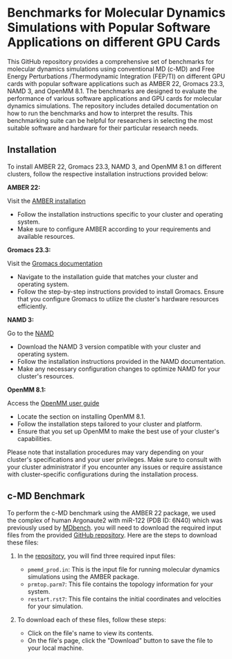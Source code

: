 
# Benchmarks for Molecular Dynamics Simulations with Popular Software Applications on different GPU Cards

This GitHub repository provides a comprehensive set of benchmarks for molecular dynamics simulations using conventional MD (c-MD) and Free Energy Perturbations /Thermodynamic Integration (FEP/TI) on different GPU cards with popular software applications such as AMBER 22, Gromacs 23.3, NAMD 3, and OpenMM 8.1. The benchmarks are designed to evaluate the performance of various software applications and GPU cards for molecular dynamics simulations. The repository includes detailed documentation on how to run the benchmarks and how to interpret the results. This benchmarking suite can be helpful for researchers in selecting the most suitable software and hardware for their particular research needs.


## Installation

To install AMBER 22, Gromacs 23.3, NAMD 3, and OpenMM 8.1 on different clusters, follow the respective installation instructions provided below:

**AMBER 22:**

Visit the [AMBER installation](https://ambermd.org/Installation.php)
- Follow the installation instructions specific to your cluster and operating system.
- Make sure to configure AMBER according to your requirements and available resources.

**Gromacs 23.3:**

Visit the [Gromacs documentation](https://manual.gromacs.org/documentation/current/install-guide/index.html)
- Navigate to the installation guide that matches your cluster and operating system.
- Follow the step-by-step instructions provided to install Gromacs.
Ensure that you configure Gromacs to utilize the cluster's hardware resources efficiently.

**NAMD 3:**

Go to the [NAMD](https://www.ks.uiuc.edu/Research/namd/alpha/3.0alpha/)
- Download the NAMD 3 version compatible with your cluster and operating system.
- Follow the installation instructions provided in the NAMD documentation.
- Make any necessary configuration changes to optimize NAMD for your cluster's resources.

**OpenMM 8.1:**

Access the [OpenMM user guide](http://docs.openmm.org/latest/userguide/application/01_getting_started.html#installing-openmm)
- Locate the section on installing OpenMM 8.1.
- Follow the installation steps tailored to your cluster and platform.
- Ensure that you set up OpenMM to make the best use of your cluster's capabilities.

Please note that installation procedures may vary depending on your cluster's specifications and your user privileges. Make sure to consult with your cluster administrator if you encounter any issues or require assistance with cluster-specific configurations during the installation process.

## c-MD Benchmark

To perform the c-MD benchmark using the AMBER 22 package, we used the complex of human Argonaute2 with miR-122 (PDB ID: 6N40) which was previously used by [MDbench](https://mdbench.ace-net.ca/mdbench/datasets/). you will need to download the required input files from the provided [GitHub repository](https://github.com/NgFEP/NgFEP-assessment/tree/main/c-MD/AMBER-benchmark/AMBER_inputs). Here are the steps to download these files:
1. In the [repository](https://github.com/NgFEP/NgFEP-assessment/tree/main/c-MD/AMBER-benchmark/AMBER_inputs), you will find three required input files:
   - `pmemd_prod.in`: This is the input file for running molecular dynamics simulations using the AMBER package.
   - `prmtop.parm7`: This file contains the topology information for your system.
   - `restart.rst7`: This file contains the initial coordinates and velocities for your simulation.

2. To download each of these files, follow these steps:
   - Click on the file's name to view its contents.
   - On the file's page, click the "Download" button to save the file to your local machine.




